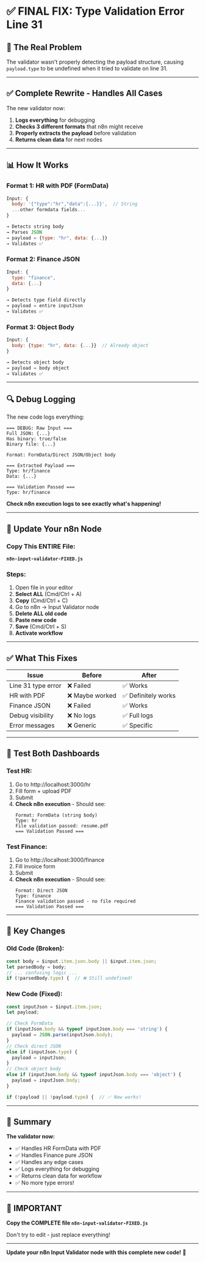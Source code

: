 # ✅ FINAL FIX: Type Validation Error Line 31

## 🎯 The Real Problem

The validator wasn't properly detecting the payload structure, causing `payload.type` to be undefined when it tried to validate on line 31.

---

## ✅ Complete Rewrite - Handles All Cases

The new validator now:
1. **Logs everything** for debugging
2. **Checks 3 different formats** that n8n might receive
3. **Properly extracts the payload** before validation
4. **Returns clean data** for next nodes

---

## 📊 How It Works

### Format 1: HR with PDF (FormData)
```javascript
Input: {
  body: '{"type":"hr","data":{...}}',  // String
  ...other formdata fields...
}

→ Detects string body
→ Parses JSON
→ payload = {type: "hr", data: {...}}
→ Validates ✅
```

### Format 2: Finance JSON
```javascript
Input: {
  type: "finance",
  data: {...}
}

→ Detects type field directly
→ payload = entire inputJson
→ Validates ✅
```

### Format 3: Object Body
```javascript
Input: {
  body: {type: "hr", data: {...}}  // Already object
}

→ Detects object body
→ payload = body object
→ Validates ✅
```

---

## 🔍 Debug Logging

The new code logs everything:
```
=== DEBUG: Raw Input ===
Full JSON: {...}
Has binary: true/false
Binary file: {...}

Format: FormData/Direct JSON/Object body

=== Extracted Payload ===
Type: hr/finance
Data: {...}

=== Validation Passed ===
Type: hr/finance
```

**Check n8n execution logs to see exactly what's happening!**

---

## 🚀 Update Your n8n Node

### Copy This ENTIRE File:
**`n8n-input-validator-FIXED.js`**

### Steps:
1. Open file in your editor
2. **Select ALL** (Cmd/Ctrl + A)
3. **Copy** (Cmd/Ctrl + C)
4. Go to n8n → Input Validator node
5. **Delete ALL old code**
6. **Paste new code**
7. **Save** (Cmd/Ctrl + S)
8. **Activate workflow**

---

## ✅ What This Fixes

| Issue | Before | After |
|-------|--------|-------|
| Line 31 type error | ❌ Failed | ✅ Works |
| HR with PDF | ❌ Maybe worked | ✅ Definitely works |
| Finance JSON | ❌ Failed | ✅ Works |
| Debug visibility | ❌ No logs | ✅ Full logs |
| Error messages | ❌ Generic | ✅ Specific |

---

## 🧪 Test Both Dashboards

### Test HR:
1. Go to http://localhost:3000/hr
2. Fill form + upload PDF
3. Submit
4. **Check n8n execution** - Should see:
   ```
   Format: FormData (string body)
   Type: hr
   File validation passed: resume.pdf
   === Validation Passed ===
   ```

### Test Finance:
1. Go to http://localhost:3000/finance
2. Fill invoice form
3. Submit
4. **Check n8n execution** - Should see:
   ```
   Format: Direct JSON
   Type: finance
   Finance validation passed - no file required
   === Validation Passed ===
   ```

---

## 📝 Key Changes

### Old Code (Broken):
```javascript
const body = $input.item.json.body || $input.item.json;
let parsedBody = body;
// ... confusing logic ...
if (!parsedBody.type) {  // ❌ Still undefined!
```

### New Code (Fixed):
```javascript
const inputJson = $input.item.json;
let payload;

// Check FormData
if (inputJson.body && typeof inputJson.body === 'string') {
  payload = JSON.parse(inputJson.body);
}
// Check direct JSON
else if (inputJson.type) {
  payload = inputJson;
}
// Check object body
else if (inputJson.body && typeof inputJson.body === 'object') {
  payload = inputJson.body;
}

if (!payload || !payload.type) {  // ✅ Now works!
```

---

## 🎯 Summary

**The validator now:**
- ✅ Handles HR FormData with PDF
- ✅ Handles Finance pure JSON
- ✅ Handles any edge cases
- ✅ Logs everything for debugging
- ✅ Returns clean data for workflow
- ✅ No more type errors!

---

## 🚨 IMPORTANT

**Copy the COMPLETE file `n8n-input-validator-FIXED.js`**

Don't try to edit - just replace everything!

---

**Update your n8n Input Validator node with this complete new code!** 🚀
